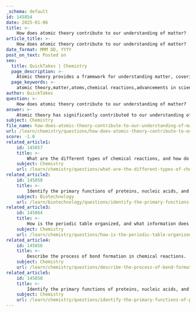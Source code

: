 ```yaml
---
_schema: default
id: 145854
date: 2025-01-06
title: >-
    How does atomic theory contribute to our understanding of matter?
article_title: >-
    How does atomic theory contribute to our understanding of matter?
date_format: MMM DD, YYYY
post_on_text: Posted on
seo:
  title: QuickTakes | Chemistry
  page_description: >-
    Atomic theory provides a framework for understanding matter, covering its composition, properties, interactions, and transformations, influencing both theoretical and applied sciences.
  page_keywords: >-
    atomic theory,matter,atoms,chemical reactions,advancements in science,quantum mechanics,properties of substances,scientific validation,practical applications
author: QuickTakes
question: >-
    How does atomic theory contribute to our understanding of matter?
answer: >-
    Atomic theory has significantly contributed to our understanding of matter by providing a framework for explaining the composition, properties, and transformations of all substances in the universe. Here are some key points illustrating its impact:\n\n1. **Historical Development**: The concept of atoms dates back to ancient Greek philosophers like Leucippus and Democritus, who proposed that matter is composed of indivisible particles called atoms. This foundational idea laid the groundwork for later scientific inquiry into the nature of matter.\n\n2. **Scientific Validation**: The atomic theory was further developed and validated through the experiments of scientists such as John Dalton, J.J. Thomson, Ernest Rutherford, and Niels Bohr. Dalton's postulates established that atoms are the basic units of matter, while Thomson's discovery of the electron and Rutherford's nuclear model of the atom refined our understanding of atomic structure.\n\n3. **Understanding Chemical Reactions**: Atomic theory explains how atoms combine and interact to form molecules and compounds. It provides the basis for the laws of chemical combination, such as the law of definite proportions and the law of multiple proportions, which describe how elements combine in fixed ratios to form compounds.\n\n4. **Advancements in Chemistry and Physics**: The development of atomic theory has been crucial for advancements in both chemistry and physics. It has enabled scientists to predict chemical behavior, understand the periodic table, and explore the interactions between different elements. This understanding is essential for fields such as biochemistry, materials science, and pharmacology.\n\n5. **Modern Applications**: Atomic theory has practical applications in various fields, including medicine (e.g., radiology and cancer treatment), technology (e.g., semiconductors and nanotechnology), and environmental science (e.g., understanding pollutants at the molecular level). The insights gained from atomic theory have led to innovations that have transformed society.\n\n6. **Quantum Mechanics**: The evolution of atomic theory has incorporated quantum mechanics, which describes the behavior of atoms and subatomic particles. This has deepened our understanding of atomic interactions and has implications for fields such as quantum chemistry and materials science.\n\nIn summary, atomic theory has profoundly shaped our understanding of matter by providing a coherent framework for explaining the nature and behavior of substances at the atomic level. Its historical development, scientific validation, and practical applications underscore its importance in both theoretical and applied sciences.
subject: Chemistry
file_name: how-does-atomic-theory-contribute-to-our-understanding-of-matter.md
url: /learn/chemistry/questions/how-does-atomic-theory-contribute-to-our-understanding-of-matter
score: -1.0
related_article1:
    id: 145857
    title: >-
        What are the different types of chemical reactions, and how do they involve energy changes?
    subject: Chemistry
    url: /learn/chemistry/questions/what-are-the-different-types-of-chemical-reactions-and-how-do-they-involve-energy-changes
related_article2:
    id: 145858
    title: >-
        Identify the primary functions of proteins, nucleic acids, and carbohydrates in biological systems.
    subject: Biotechnology
    url: /learn/biotechnology/questions/identify-the-primary-functions-of-proteins-nucleic-acids-and-carbohydrates-in-biological-systems
related_article3:
    id: 145864
    title: >-
        How is the periodic table organized, and what information does the atomic number provide?
    subject: Chemistry
    url: /learn/chemistry/questions/how-is-the-periodic-table-organized-and-what-information-does-the-atomic-number-provide
related_article4:
    id: 145856
    title: >-
        Describe the process of bond formation in chemical reactions.
    subject: Chemistry
    url: /learn/chemistry/questions/describe-the-process-of-bond-formation-in-chemical-reactions
related_article5:
    id: 145858
    title: >-
        Identify the primary functions of proteins, nucleic acids, and carbohydrates in biological systems.
    subject: Chemistry
    url: /learn/chemistry/questions/identify-the-primary-functions-of-proteins-nucleic-acids-and-carbohydrates-in-biological-systems
---
```


&nbsp;